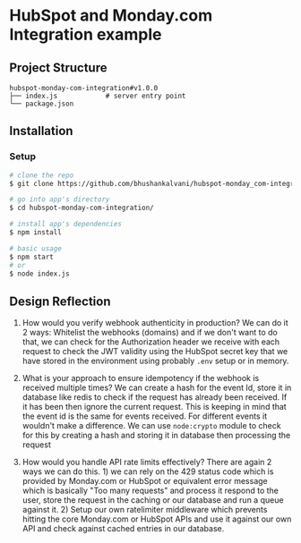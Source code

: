 # HubSpot and Monday.com Integration example

## Project Structure
```
hubspot-monday-com-integration#v1.0.0
├── index.js            # server entry point
└── package.json
```

## Installation

### Setup

``` bash
# clone the repo
$ git clone https://github.com/bhushankalvani/hubspot-monday_com-integration_sample.git hubspot-monday-com-integration

# go into app's directory
$ cd hubspot-monday-com-integration/

# install app's dependencies
$ npm install

# basic usage
$ npm start 
# or 
$ node index.js
```

## Design Reflection

1. How would you verify webhook authenticity in production?
We can do it 2 ways: Whitelist the webhooks (domains) and if we don't want to do that, we can check for the Authorization header we receive with each request to check the JWT validity using the HubSpot secret key that we have stored in the environment using probably `.env` setup or in memory.  

2. What is your approach to ensure idempotency if the webhook is received multiple times?
We can create a hash for the event Id, store it in database like redis to check if the request has already been received. If it has been then ignore the current request. This is keeping in mind that the event id is the same for events received. For different events it wouldn't make a difference. We can use `node:crypto` module to check for this by creating a hash and storing it in database then processing the request

3. How would you handle API rate limits effectively?
There are again 2 ways we can do this. 1) we can rely on the 429 status code which is provided by Monday.com or HubSpot or equivalent error message which is basically "Too many requests" and process it respond to the user, store the request in the caching or our database and run a queue against it. 2) Setup our own ratelimiter middleware which prevents hitting the core Monday.com or HubSpot APIs and use it against our own API and check against cached entries in our database.